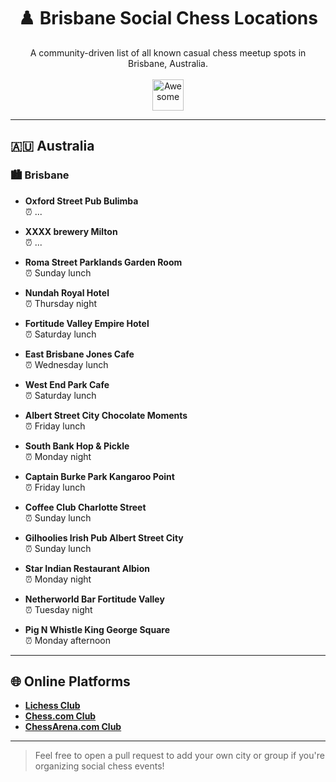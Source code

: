 <h1 align="center">♟️ Brisbane Social Chess Locations</h1>

<p align="center">
  A community-driven list of all known casual chess meetup spots in Brisbane, Australia.
  <br><br>
  <a href="https://github.com/sindresorhus/awesome">
    <img src="https://awesome.re/awesome.svg" alt="Awesome" height="50">
  </a>
</p>

---

## 🇦🇺 Australia

### 🏙️ Brisbane

- **Oxford Street Pub Bulimba**  
  ⏰ ...

- **XXXX brewery Milton**  
  ⏰ ...

- **Roma Street Parklands Garden Room**  
  ⏰ Sunday lunch

- **Nundah Royal Hotel**  
  ⏰ Thursday night

- **Fortitude Valley Empire Hotel**  
  ⏰ Saturday lunch

- **East Brisbane Jones Cafe**  
  ⏰ Wednesday lunch

- **West End Park Cafe**  
  ⏰ Saturday lunch

- **Albert Street City Chocolate Moments**  
  ⏰ Friday lunch

- **South Bank Hop & Pickle**  
  ⏰ Monday night

- **Captain Burke Park Kangaroo Point**  
  ⏰ Friday lunch

- **Coffee Club Charlotte Street**  
  ⏰ Sunday lunch

- **Gilhoolies Irish Pub Albert Street City**  
  ⏰ Sunday lunch

- **Star Indian Restaurant Albion**  
  ⏰ Monday night

- **Netherworld Bar Fortitude Valley**  
  ⏰ Tuesday night

- **Pig N Whistle King George Square**  
  ⏰ Monday afternoon

---

## 🌐 Online Platforms

- **[Lichess Club](https://lichess.org/team/brisbane-social-chess)**  
- **[Chess.com Club](https://www.chess.com/club/brisbane-social-chess)**  
- **[ChessArena.com Club](https://chessarena.com/community/bsc)**

---

> Feel free to open a pull request to add your own city or group if you're organizing social chess events!
